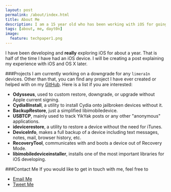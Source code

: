 ```yaml
---
layout: post
permalink: /about/index.html
title: About Me
description: I am a 15 year old who has been working with iOS for going on 2 years now. I spend a lot of my time writing programs that pop into my mind and exploiting iOS. I do most of my work on OS X.
tags: [about, me, dayt0n]
image:
  feature: techpaper1.png
---
```


I have been developing and **really** exploring iOS for about a year. That is half of the time I have had an iOS device. I will be creating a post explaining my experience with iOS and OS X later.

###Projects
I am currently working on a downgrade for any `limera1n` devices. Other than that, you can find any project I have ever created or helped with on my [GitHub](http://github.com/dayt0n). Here is a list if you are interested: 

* **Odysseus**, used to custom restore, downgrade, or upgrade without Apple current signing.
* **Cydia8Install**, a utility to install Cydia onto jailbroken devices without it.
* **BackupRestore**, just a simplified libimobiledevice.
* **USBTCP**, mainly used to track YikYak posts or any other "anonymous" applications.
* **idevicerestore**, a utility to restore a device without the need for iTunes.
* **DeviceInfo**, makes a full backup of a device including text messages, notes, mail, browser history, etc.
* **RecoveryTool**, communicates with and boots a device out of Recovery Mode.
* **libimobiledeviceinstaller**, installs one of the most important libraries for iOS developing.


###Contact Me
If you would like to get in touch with me, feel free to 

* [Email Me](mailto:dayt0n@dayt0n.com)
* [Tweet Me](https://twitter.com/daytonhasty)
